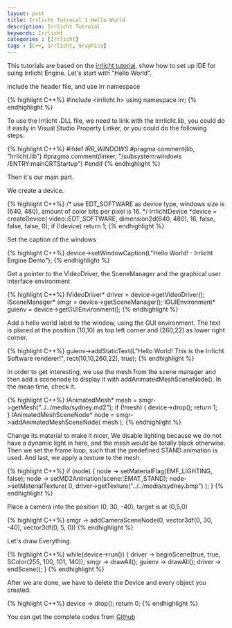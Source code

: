 ```yaml
---
layout: post
title: Irrlicht Tutroial 1 Hello World
description: Irrlicht Tutroial
keywords: Irrlicht
categories : [Irrlicht]
tags : [C++, Irrlicht, Graphics]
---
```


This tutorials are based on the [irrlicht tutorial](http://irrlicht.sourceforge.net/docu), show how to set up IDE for suing Irrlicht Engine. Let's start with "Hello World".

include the header file, and use irr namespace

{% highlight C++%}
#include <irrlicht.h>
using namespace irr;
{% endhighlight %}

To use the Irrlicht .DLL file, we need to link with the Irrrlicht.lib, you could do it easily in Visual Studio Property Linker, or you could do the following steps:

{% highlight C++%}
#ifdef _IRR_WINDOWS_
#pragma comment(lib, "Irrlicht.lib")
#pragma comment(linker, "/subsystem:windows /ENTRY:mainCRTStartup")
#endif
{% endhighlight %}

Then it's our main part.

We create a device.

{% highlight C++%}
/* use EDT_SOFTWARE as device type, windows size is (640, 480), amount of color bits per pixel is 16. */
IrrlichtDevice *device =
    createDevice( video::EDT_SOFTWARE, dimension2d<u32>(640, 480), 16,
            false, false, false, 0);
if (!device)
    return 1;
{% endhighlight %}

Set the caption of the windows

{% highlight C++%}
device->setWindowCaption(L"Hello World! - Irrlicht Engine Demo");
{% endhighlight %}

Get a pointer to the VideoDriver, the SceneManager and the graphical user interface environment

{% highlight C++%}
IVideoDriver* driver = device->getVideoDriver();
ISceneManager* smgr = device->getSceneManager();
IGUIEnvironment* guienv = device->getGUIEnvironment();
{% endhighlight %}

Add a hello world label to the window, using the GUI environment. The text is placed at the position (10,10) as top left corner and (260,22) as lower right corner.

{% highlight C++%}
guienv->addStaticText(L"Hello World! This is the Irrlicht Software renderer!", rect<s32>(10,10,260,22), true);
{% endhighlight %}

In order to get interesting, we use the mesh from the scene manager and then add a scenenode to display it with addAnimatedMeshSceneNode(). In the mean time, check it.

{% highlight C++%}
IAnimatedMesh* mesh = smgr->getMesh("../../media/sydney.md2");
if (!mesh)
{
    device->drop();
    return 1;    
}
IAnimatedMeshSceneNode* node = smgr->addAnimatedMeshSceneNode( mesh );
{% endhighlight %}

Change its material to make it nicer, We disable lighting because we do not have a dynamic light in here, and the mesh would be totally black otherwise. Then we set the frame loop, such that the predefined STAND animation is used. And last, we apply a texture to the mesh. 

{% highlight C++%}
if (node) {
	node -> setMaterialFlag(EMF_LIGHTING, false);
	node -> setMD2Animation(scene::EMAT_STAND);
	node->setMaterialTexture( 0, driver->getTexture("../../media/sydney.bmp") );
}
{% endhighlight %}

Place a camera into the position (0, 30, -40), target is at (0,5,0)

{% highlight C++%}
smgr -> addCameraSceneNode(0, vector3df(0, 30, -40), vector3df(0, 5, 0))
{% endhighlight %}

Let's draw Everything.

{% highlight C++%}
while(device->run()) {
	driver -> beginScene(true, true, SColor(255, 100, 101, 140));
	smgr -> drawAll();
	guienv -> drawAll();
	driver -> endScene();
}
{% endhighlight %}

After we are done, we have to delete the Device and every object you created.

{% highlight C++%}
device -> drop();
return 0;
{% endhighlight %}

You can get the complete codes from [Github](https://github.com/Shanshan-IC/DirectX-Irrlicht-Tutorial/tree/master/Irrlicht-examples/01.HelloWorld)
